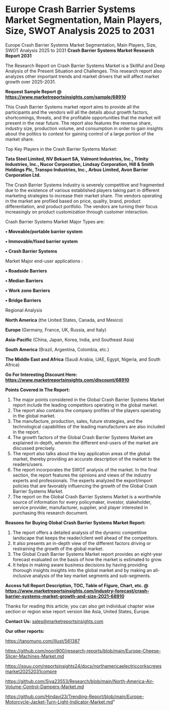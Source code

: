 # Europe Crash Barrier Systems Market Segmentation, Main Players, Size, SWOT Analysis 2025 to 2031
Europe Crash Barrier Systems Market Segmentation, Main Players, Size, SWOT Analysis 2025 to 2031
<strong>Crash Barrier Systems Market Research Report 2031</strong>

The Research Report on Crash Barrier Systems Market is a Skillful and Deep Analysis of the Present Situation and Challenges. This research report also analyzes other important trends and market drivers that will affect market growth over 2025-2031.

<strong>Request Sample Report @ <a href=https://www.marketreportsinsights.com/sample/68910>https://www.marketreportsinsights.com/sample/68910</a></strong>

This Crash Barrier Systems market report aims to provide all the participants and the vendors will all the details about growth factors, shortcomings, threats, and the profitable opportunities that the market will present in the near future. The report also features the revenue share, industry size, production volume, and consumption in order to gain insights about the politics to contest for gaining control of a large portion of the market share.

Top Key Players in the Crash Barrier Systems Market:

<strong>Tata Steel Limited, NV Bekaert SA, Valmont Industries, Inc., Trinity Industries, Inc., Nucor Corporation, Lindsay Corporation, Hill & Smith Holdings Plc, Transpo Industries, Inc., Arbus Limited, Avon Barrier Corporation Ltd.</strong>

The Crash Barrier Systems Industry is severely competitive and fragmented due to the existence of various established players taking part in different marketing strategies to increase their market share. The vendors operating in the market are profiled based on price, quality, brand, product differentiation, and product portfolio. The vendors are turning their focus increasingly on product customization through customer interaction.

Crash Barrier Systems Market Major Types are:

<strong>• Moveable/portable barrier system

• Immovable/fixed barrier system

• Crash Barrier Systems</strong>

Market Major end-user applications :

<strong>• Roadside Barriers

• Median Barriers

• Work zone Barriers

• Bridge Barriers</strong>

Regional Analysis

</u><strong><b>North America</b></strong> (the United States, Canada, and Mexico)

<strong><b>Europe </b></strong>(Germany, France, UK, Russia, and Italy)

<strong><b>Asia-Pacific</b></strong> (China, Japan, Korea, India, and Southeast Asia)

<strong><b>South America</b></strong> (Brazil, Argentina, Colombia, etc.)

<strong><b>The Middle East and Africa</b></strong> (Saudi Arabia, UAE, Egypt, Nigeria, and South Africa)

<strong>Go For Interesting Discount Here: <a href=https://www.marketreportsinsights.com/discount/68910>https://www.marketreportsinsights.com/discount/68910</a></strong>

<strong>Points Covered in The Report:</strong>
<ol>
  <li>The major points considered in the Global Crash Barrier Systems Market report include the leading competitors operating in the global market.</li>
  <li>The report also contains the company profiles of the players operating in the global market.</li>
  <li>The manufacture, production, sales, future strategies, and the technological capabilities of the leading manufacturers are also included in the report.</li>
  <li>The growth factors of the Global Crash Barrier Systems Market are explained in-depth, wherein the different end-users of the market are discussed precisely.</li>
  <li>The report also talks about the key application areas of the global market, thereby providing an accurate description of the market to the readers/users.</li>
  <li>The report incorporates the SWOT analysis of the market. In the final section, the report features the opinions and views of the industry experts and professionals. The experts analyzed the export/import policies that are favorably influencing the growth of the Global Crash Barrier Systems Market.</li>
  <li>The report on the Global Crash Barrier Systems Market is a worthwhile source of information for every policymaker, investor, stakeholder, service provider, manufacturer, supplier, and player interested in purchasing this research document.</li>
</ol>
<strong>Reasons for Buying Global Crash Barrier Systems Market Report:</strong>

<ol>
  <li>The report offers a detailed analysis of the dynamic competitive landscape that keeps the reader/client well ahead of the competitors.</li>
  <li>It also presents an in-depth view of the different factors driving or restraining the growth of the global market.</li>
  <li>The Global Crash Barrier Systems Market report provides an eight-year forecast evaluated on the basis of how the market is estimated to grow.</li>
  <li>It helps in making aware business decisions by having providing thorough insights insights into the global market and by making an all-inclusive analysis of the key market segments and sub-segments.</li>
</ol>
<strong>Access full Report Description, TOC, Table of Figure, Chart, etc. @ <a href=https://www.marketreportsinsights.com/industry-forecast/crash-barrier-systems-market-growth-and-size-2021-68910>https://www.marketreportsinsights.com/industry-forecast/crash-barrier-systems-market-growth-and-size-2021-68910</a></strong>


Thanks for reading this article; you can also get individual chapter wise section or region wise report version like Asia, United States, Europe.

<strong>Contact Us:</strong>
sales@marketreportsinsights.com

<strong>Our other reports:</strong>

<a href=https://tanomuno.com/illust/561387>https://tanomuno.com/illust/561387</a>

<a href=https://github.com/noori900/research-reports/blob/main/Europe-Cheese-Slicer-Machines-Market.md>https://github.com/noori900/research-reports/blob/main/Europe-Cheese-Slicer-Machines-Market.md</a>

<a href=https://issuu.com/reportsinsights24/docs/northamericaelectriccorkscrewsmarket20252031compre>https://issuu.com/reportsinsights24/docs/northamericaelectriccorkscrewsmarket20252031compre</a>

<a href=https://github.com/Siya23553/Research/blob/main/North-America-Air-Volume-Control-Dampers-Market.md>https://github.com/Siya23553/Research/blob/main/North-America-Air-Volume-Control-Dampers-Market.md</a>

<a href=https://github.com/Hindavi23/Trending-Report/blob/main/Europe-Motorcycle-Jacket-Turn-Light-Indicator-Market.md>https://github.com/Hindavi23/Trending-Report/blob/main/Europe-Motorcycle-Jacket-Turn-Light-Indicator-Market.md</a>"

